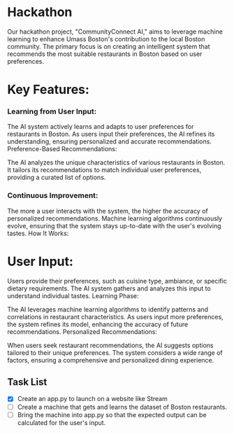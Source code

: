 # Hackathon

Our hackathon project, "CommunityConnect AI," aims to leverage machine learning to enhance Umass Boston's contribution to the local Boston community. The primary focus is on creating an intelligent system that recommends the most suitable restaurants in Boston based on user preferences.

# Key Features:

### Learning from User Input:

The AI system actively learns and adapts to user preferences for restaurants in Boston.
As users input their preferences, the AI refines its understanding, ensuring personalized and accurate recommendations.
Preference-Based Recommendations:

The AI analyzes the unique characteristics of various restaurants in Boston.
It tailors its recommendations to match individual user preferences, providing a curated list of options.
### Continuous Improvement:

The more a user interacts with the system, the higher the accuracy of personalized recommendations.
Machine learning algorithms continuously evolve, ensuring that the system stays up-to-date with the user's evolving tastes.
How It Works:

# User Input:

Users provide their preferences, such as cuisine type, ambiance, or specific dietary requirements.
The AI system gathers and analyzes this input to understand individual tastes.
Learning Phase:

The AI leverages machine learning algorithms to identify patterns and correlations in restaurant characteristics.
As users input more preferences, the system refines its model, enhancing the accuracy of future recommendations.
Personalized Recommendations:

When users seek restaurant recommendations, the AI suggests options tailored to their unique preferences.
The system considers a wide range of factors, ensuring a comprehensive and personalized dining experience.
## Task List

- [x] Create an app.py to launch on a website like Stream
- [ ] Create a machine that gets and learns the dataset of Boston restaurants.
- [ ] Bring the machine into app.py so that the expected output can be calculated for the user's input. 

